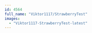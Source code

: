```yaml
---
id: 4564
full_name: "Viktor1117/StrawberryTest"
images: 
  - "Viktor1117-StrawberryTest-latest"
---
```

